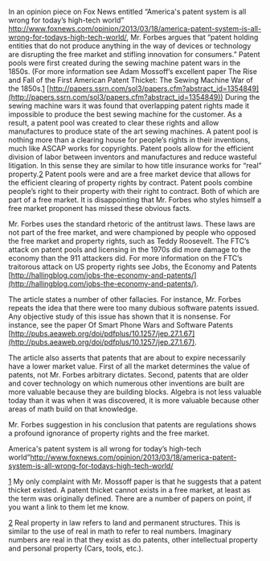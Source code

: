 
In an opinion piece on Fox News entitled “America's patent system is all wrong for today’s high-tech world” http://www.foxnews.com/opinion/2013/03/18/america-patent-system-is-all-wrong-for-todays-high-tech-world/, Mr. Forbes argues that “patent holding entities that do not produce anything in the way of devices or technology are disrupting the free market and stifling innovation for consumers.” Patent pools were first created during the sewing machine patent wars in the 1850s. (For more information see Adam Mossoff’s excellent paper The Rise and Fall of the First American Patent Thicket: The Sewing Machine War of the 1850s.[1](#sdfootnote1sym) [http://papers.ssrn.com/sol3/papers.cfm?abstract_id=1354849](http://papers.ssrn.com/sol3/papers.cfm?abstract_id=1354849)) During the sewing machine wars it was found that overlapping patent rights made it impossible to produce the best sewing machine for the customer. As a result, a patent pool was created to clear these rights and allow manufactures to produce state of the art sewing machines. A patent pool is nothing more than a clearing house for people’s rights in their inventions, much like ASCAP works for copyrights. Patent pools allow for the efficient division of labor between inventors and manufactures and reduce wasteful litigation. In this sense they are similar to how title insurance works for “real” property.[2](#sdfootnote2sym) Patent pools were and are a free market device that allows for the efficient clearing of property rights by contract. Patent pools combine people’s right to their property with their right to contract. Both of which are part of a free market. It is disappointing that Mr. Forbes who styles himself a free market proponent has missed these obvious facts.

Mr. Forbes uses the standard rhetoric of the antitrust laws. These laws are not part of the free market, and were championed by people who opposed the free market and property rights, such as Teddy Roosevelt. The FTC’s attack on patent pools and licensing in the 1970s did more damage to the economy than the 911 attackers did. For more information on the FTC’s traitorous attack on US property rights see Jobs, the Economy and Patents [http://hallingblog.com/jobs-the-economy-and-patents/](http://hallingblog.com/jobs-the-economy-and-patents/).

  

The article states a number of other fallacies. For instance, Mr. Forbes repeats the idea that there were too many dubious software patents issued. Any objective study of this issue has shown that it is nonsense. For instance, see the paper Of Smart Phone Wars and Software Patents [http://pubs.aeaweb.org/doi/pdfplus/10.1257/jep.27.1.67](http://pubs.aeaweb.org/doi/pdfplus/10.1257/jep.27.1.67).

The article also asserts that patents that are about to expire necessarily have a lower market value. First of all the market determines the value of patents, not Mr. Forbes arbitrary dictates. Second, patents that are older and cover technology on which numerous other inventions are built are more valuable because they are building blocks. Algebra is not less valuable today than it was when it was discovered, it is more valuable because other areas of math build on that knowledge.

  

Mr. Forbes suggestion in his conclusion that patents are regulations shows a profound ignorance of property rights and the free market.

  

America's patent system is all wrong for today’s high-tech world”http://www.foxnews.com/opinion/2013/03/18/america-patent-system-is-all-wrong-for-todays-high-tech-world/

[1](#sdfootnote1anc) My only complaint with Mr. Mossoff paper is that he suggests that a patent thicket existed. A patent thicket cannot exists in a free market, at least as the term was originally defined. There are a number of papers on point, if you want a link to them let me know.

[2](#sdfootnote2anc) Real property in law refers to land and permanent structures. This is similar to the use of real in math to refer to real numbers. Imaginary numbers are real in that they exist as do patents, other intellectual property and personal property (Cars, tools, etc.).